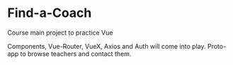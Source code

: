 # Find-a-Coach
Course main project to practice Vue

Components, Vue-Router, VueX, Axios and Auth will come into play.
Proto-app to browse teachers and contact them.
